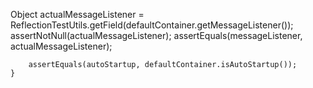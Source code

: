  Object actualMessageListener = ReflectionTestUtils.getField(defaultContainer.getMessageListener());
        assertNotNull(actualMessageListener);
        assertEquals(messageListener, actualMessageListener);
        
        assertEquals(autoStartup, defaultContainer.isAutoStartup());
    }
